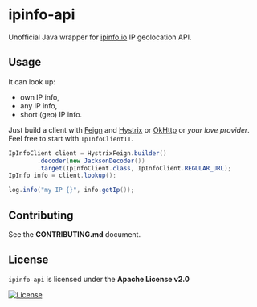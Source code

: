 # ipinfo-api

Unofficial Java wrapper for [ipinfo.io][] IP geolocation API. 

## Usage

It can look up:

* own IP info,
* any IP info,
* short (geo) IP info.

Just build a client with [Feign][] and [Hystrix][] or [OkHttp][] or _your love provider_. Feel free to start with `IpInfoClientIT`.

```java
IpInfoClient client = HystrixFeign.builder()
		.decoder(new JacksonDecoder())
		.target(IpInfoClient.class, IpInfoClient.REGULAR_URL);
IpInfo info = client.lookup();

log.info("my IP {}", info.getIp());
```

## Contributing

See the **CONTRIBUTING.md** document.

## License

`ipinfo-api` is licensed under the **Apache License v2.0**

[![License](https://img.shields.io/badge/license-Apache%202.0-blue.svg?style=flat)](http://www.apache.org/licenses/LICENSE-2.0.html)

[ipinfo.io]: http://ipinfo.io "Comprehensive IP details website and API"
[Feign]: https://github.com/OpenFeign/feign "Feign makes writing java http clients easier"
[Hystrix]: https://github.com/Netflix/Hystrix "Fault tolerance library"
[OkHttp]: https://github.com/square/okhttp "HTTP+HTTP/2 client for Java" 